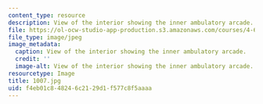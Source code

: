 ```yaml
---
content_type: resource
description: View of the interior showing the inner ambulatory arcade.
file: https://ol-ocw-studio-app-production.s3.amazonaws.com/courses/4-614-religious-architecture-and-islamic-cultures-fall-2002/f4eb01c848246c2129d1f577c8f5aaaa_1007.jpg
file_type: image/jpeg
image_metadata:
  caption: View of the interior showing the inner ambulatory arcade.
  credit: ''
  image-alt: View of the interior showing the inner ambulatory arcade.
resourcetype: Image
title: 1007.jpg
uid: f4eb01c8-4824-6c21-29d1-f577c8f5aaaa
---
```

